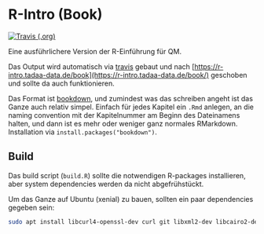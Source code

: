 # R-Intro (Book)

[![Travis
(.org)](https://img.shields.io/travis/tadaadata/r-intro-book.svg?logo=travis)](https://travis-ci.org/tadaadata/r-intro-book)

Eine ausführlichere Version der R-Einführung für QM.

Das Output wird automatisch via [travis](https://travis-ci.org/tadaadata/r-intro-book) gebaut und nach [https://r-intro.tadaa-data.de/book](https://r-intro.tadaa-data.de/book/) geschoben und sollte da auch funktionieren.

Das Format ist [bookdown](https://bookdown.org/yihui/bookdown/usage.html), und zumindest was das schreiben angeht ist das Ganze auch relativ simpel. Einfach für jedes Kapitel ein `.Rmd` anlegen, an die naming convention mit der Kapitelnummer am Beginn des Dateinamens halten, und dann ist es mehr oder weniger ganz normales RMarkdown.  
Installation via `install.packages("bookdown")`.  

## Build

Das build script (`build.R`) sollte die notwendigen R-packages installieren, aber system dependencies werden da nicht abgefrühstückt.

Um das Ganze auf Ubuntu (xenial) zu bauen, sollten ein paar dependencies gegeben sein:

```bash
sudo apt install libcurl4-openssl-dev curl git libxml2-dev libcairo2-dev xvfb
```
